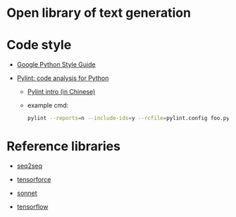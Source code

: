 # Open library of text generation #

# Code style

  * [Google Python Style Guide](https://google.github.io/styleguide/pyguide.html)

  * [Pylint: code analysis for Python](https://www.pylint.org)

    - [Pylint intro (in Chinese)](https://www.ibm.com/developerworks/cn/linux/l-cn-pylint/index.html)

    - example cmd: 
      ``` bash
      pylint --reports=n --include-ids=y --rcfile=pylint.config foo.py
      ```

# Reference libraries

  * [seq2seq](https://github.com/google/seq2seq)

  * [tensorforce](https://github.com/reinforceio/tensorforce)

  * [sonnet](https://github.com/deepmind/sonnet)

  * [tensorflow](https://github.com/tensorflow/tensorflow)
